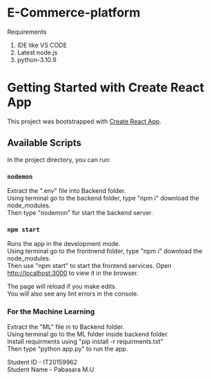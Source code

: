 # E-Commerce-platform

Requirements 
1. IDE like VS CODE
2. Latest node.js
3. python-3.10.9

# Getting Started with Create React App

This project was bootstrapped with [Create React App](https://github.com/facebook/create-react-app).

## Available Scripts

In the project directory, you can run:

### `nodemon`
Extract the ".env" file into Backend folder.\
Using terminal go to the backend folder, type "npm i" download the node_modules.\
Then type "nodemon" for start the backend server.


### `npm start`

Runs the app in the development mode.\
Using terminal go to the frontnend folder, type "npm i" download the node_modules.\
Then use "npm start" to start the frontend services.
Open [http://localhost:3000](http://localhost:3000) to view it in the browser.

The page will reload if you make edits.\
You will also see any lint errors in the console.


### For the Machine Learning 
Extract the "ML" file in to Backend folder.\
Using terminal go to the ML folder inside backend folder.\
Install requirments using "pip install -r requirments.txt"\
Then type "python app.py" to run the app.


Student ID - IT20159962\
Student Name - Pabasara M.U


